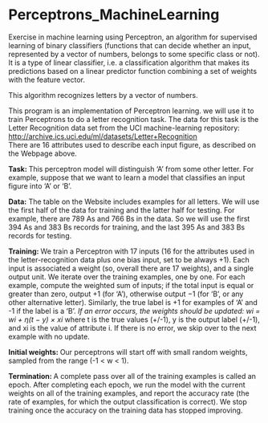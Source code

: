 # Perceptrons_MachineLearning
Exercise in machine learning using Perceptron, an algorithm for supervised learning of binary classifiers (functions that can decide whether an input, represented by a vector of numbers, belongs to some specific class or not). It is a type of linear classifier, i.e. a classification algorithm that makes its predictions based on a linear predictor function combining a set of weights with the feature vector. 

This algorithm recognizes letters by a vector of numbers.

This program is an implementation of Perceptron learning. we will use it to train Perceptrons to do a letter recognition task.
The data for this task is the Letter Recognition data set from the UCI machine-learning repository: http://archive.ics.uci.edu/ml/datasets/Letter+Recognition <br>
There are 16 attributes used to describe each input figure, as described on the Webpage above.

<b>Task: </b>This perceptron model will distinguish ‘A’ from some other letter. For example, suppose that we want to learn a model that classifies an input figure into ‘A’ or ‘B’.

<b>Data:</b> The table on the Website includes examples for all letters. We will use the first half of the data for training and the
latter half for testing. For example, there are 789 As and 766 Bs in the data. So we will use the first 394 As and 383 Bs records for training, and the last 395 As and 383 Bs records for testing.

<b>Training: </b>We train a Perceptron with 17 inputs (16 for the attributes used in the letter-recognition
data plus one bias input, set to be always +1). Each input is associated a weight (so, overall there are 17
weights), and a single output unit.
We iterate over the training examples, one by one. For each example, compute the weighted sum of
inputs; if the total input is equal or greater than zero, output +1 (for ‘A’), otherwise output −1 (for ‘B’, or
any other alternative letter). Similarly, the true label is +1 for examples of ‘A’ and -1 if the label is a ‘B’.
<em>If an error occurs, the weights should be updated:
wi = wi + η(t − y) × xi </em>
where t is the true values (+/-1), y is the output label (+/-1), and xi is the value of attribute i.
If there is no error, we skip over to the next example with no update.

<b>Initial weights: </b>Our perceptrons will start off with small random weights, sampled from the range
(-1 < w < 1).

<b>Termination: </b>A complete pass over all of the training examples is called an epoch. After completing each
epoch, we run the model with the current weights on all of the training examples, and report the accuracy rate
(the rate of examples, for which the output classification is correct). We stop training once the accuracy on the
training data has stopped improving.
